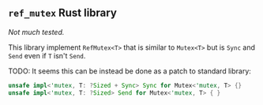 ## `ref_mutex` Rust library

_Not much tested._

This library implement `RefMutex<T>` that is similar to `Mutex<T>` but is `Sync` and `Send`
even if `T` isn't `Send`.

TODO: It seems this can be instead be done as a patch to standard library:

```rust
unsafe impl<'mutex, T: ?Sized + Sync> Sync for Mutex<'mutex, T> {}
unsafe impl<'mutex, T: ?Sized> Send for Mutex<'mutex, T> { }
```